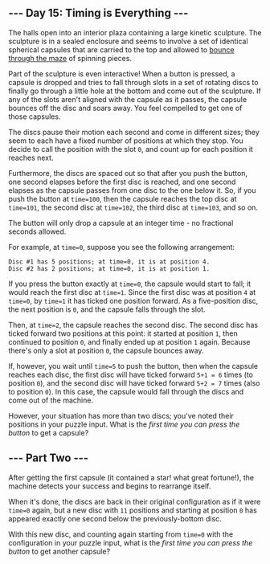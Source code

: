 --- Day 15: Timing is Everything ---
------------------------------------

The halls open into an interior plaza containing a large kinetic
sculpture. The sculpture is in a sealed enclosure and seems to involve a
set of identical spherical capsules that are carried to the top and
allowed to [bounce through the maze](https://youtu.be/IxDoO9oODOk?t=177)
of spinning pieces.

Part of the sculpture is even interactive! When a button is pressed, a
capsule is dropped and tries to fall through slots in a set of rotating
discs to finally go through a little hole at the bottom and come out of
the sculpture. If any of the slots aren't aligned with the capsule as it
passes, the capsule bounces off the disc and soars away. You feel
compelled to <span
title="These machines are everywhere in Japan, but on a MUCH smaller scale.">get
one of those capsules</span>.

The discs pause their motion each second and come in different sizes;
they seem to each have a fixed number of positions at which they stop.
You decide to call the position with the slot `0`, and count up for each
position it reaches next.

Furthermore, the discs are spaced out so that after you push the button,
one second elapses before the first disc is reached, and one second
elapses as the capsule passes from one disc to the one below it. So, if
you push the button at `time=100`, then the capsule reaches the top disc
at `time=101`, the second disc at `time=102`, the third disc at
`time=103`, and so on.

The button will only drop a capsule at an integer time - no fractional
seconds allowed.

For example, at `time=0`, suppose you see the following arrangement:

    Disc #1 has 5 positions; at time=0, it is at position 4.
    Disc #2 has 2 positions; at time=0, it is at position 1.

If you press the button exactly at `time=0`, the capsule would start to
fall; it would reach the first disc at `time=1`. Since the first disc
was at position `4` at `time=0`, by `time=1` it has ticked one position
forward. As a five-position disc, the next position is `0`, and the
capsule falls through the slot.

Then, at `time=2`, the capsule reaches the second disc. The second disc
has ticked forward two positions at this point: it started at position
`1`, then continued to position `0`, and finally ended up at position
`1` again. Because there's only a slot at position `0`, the capsule
bounces away.

If, however, you wait until `time=5` to push the button, then when the
capsule reaches each disc, the first disc will have ticked forward
`5+1 = 6` times (to position `0`), and the second disc will have ticked
forward `5+2 = 7` times (also to position `0`). In this case, the
capsule would fall through the discs and come out of the machine.

However, your situation has more than two discs; you've noted their
positions in your puzzle input. What is the *first time you can press
the button* to get a capsule?

--- Part Two ---
----------------

After getting the first capsule (it contained a star! what great
fortune!), the machine detects your success and begins to rearrange
itself.

When it's done, the discs are back in their original configuration as if
it were `time=0` again, but a new disc with `11` positions and starting
at position `0` has appeared exactly one second below the
previously-bottom disc.

With this new disc, and counting again starting from `time=0` with the
configuration in your puzzle input, what is the *first time you can
press the button* to get another capsule?
